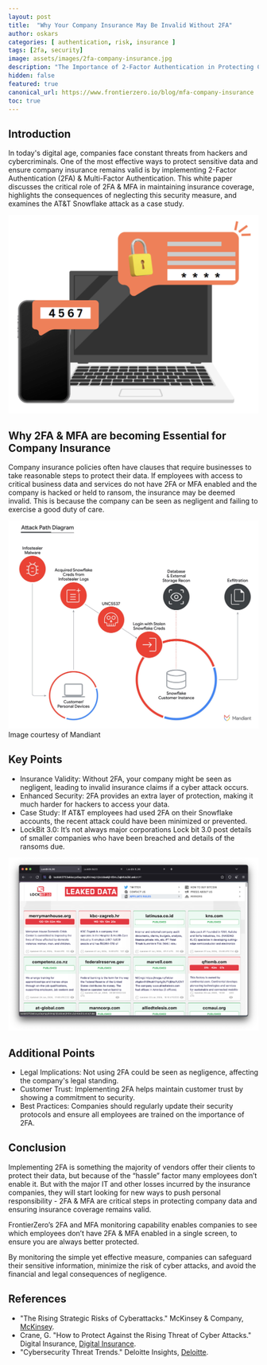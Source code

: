 ```yaml
---
layout: post
title:  "Why Your Company Insurance May Be Invalid Without 2FA"
author: oskars
categories: [ authentication, risk, insurance ]
tags: [2fa, security]
image: assets/images/2fa-company-insurance.jpg
description: "The Importance of 2-Factor Authentication in Protecting Company Insurance"
hidden: false
featured: true
canonical_url: https://www.frontierzero.io/blog/mfa-company-insurance
toc: true
---
```


## Introduction

In today's digital age, companies face constant threats from hackers and cybercriminals. One of the most effective ways to protect sensitive data and ensure company insurance remains valid is by implementing 2-Factor Authentication (2FA) & Multi-Factor Authentication. This white paper discusses the critical role of 2FA & MFA in maintaining insurance coverage, highlights the consequences of neglecting this security measure, and examines the AT&T Snowflake attack as a case study.

![Multi-factor authentication](/assets/images/2fa-intro.png)

## Why 2FA & MFA are becoming Essential for Company Insurance

Company insurance policies often have clauses that require businesses to take reasonable steps to protect their data. If employees with access to critical business data and services do not have 2FA or MFA enabled and the company is hacked or held to ransom, the insurance may be deemed invalid. This is because the company can be seen as negligent and failing to exercise a good duty of care.

![Mandiant Snowflake breach analysis](/assets/images/mandiant-snowflake-analysis.png)
Image courtesy of Mandiant

## Key Points

- Insurance Validity: Without 2FA, your company might be seen as negligent, leading to invalid insurance claims if a cyber attack occurs.
- Enhanced Security: 2FA provides an extra layer of protection, making it much harder for hackers to access your data.
- Case Study: If AT&T employees had used 2FA on their Snowflake accounts, the recent attack could have been minimized or prevented.
- LockBit 3.0: It’s not always major corporations Lock bit 3.0 post details of smaller companies who have been breached and details of the ransoms due.

![Lockbit 3.0 ransomware official blog page](/assets/images/lockbit-3.0-ransomware-blog.png)

## Additional Points

- Legal Implications: Not using 2FA could be seen as negligence, affecting the company's legal standing.
- Customer Trust: Implementing 2FA helps maintain customer trust by showing a commitment to security.
- Best Practices: Companies should regularly update their security protocols and ensure all employees are trained on the importance of 2FA.

## Conclusion

Implementing 2FA is something the majority of vendors offer their clients to protect their data, but because of the “hassle” factor many employees don’t enable it. But with the major IT and other losses incurred by the insurance companies, they will start looking for new ways to push personal responsibility - 2FA & MFA are critical steps in protecting company data and ensuring insurance coverage remains valid. 

FrontierZero’s 2FA and MFA monitoring capability enables companies to see which employees don’t have 2FA & MFA enabled in a single screen, to ensure you are always better protected. 

By monitoring the simple yet effective measure, companies can safeguard their sensitive information, minimize the risk of cyber attacks, and avoid the financial and legal consequences of negligence.

## References
- "The Rising Strategic Risks of Cyberattacks." McKinsey & Company, [McKinsey](https://www.mckinsey.com/business-functions/mckinsey-digital/our-insights/the-rising-strategic-risks-of-cyberattacks).
- Crane, G. "How to Protect Against the Rising Threat of Cyber Attacks." Digital Insurance, [Digital Insurance](https://www.dig-in.com/articles/how-to-protect-against-the-rising-threat-of-cyber-attacks).
- "Cybersecurity Threat Trends." Deloitte Insights, [Deloitte](https://www2.deloitte.com/insights/us/en/topics/risk-management/cybersecurity-threat-trends.html).

